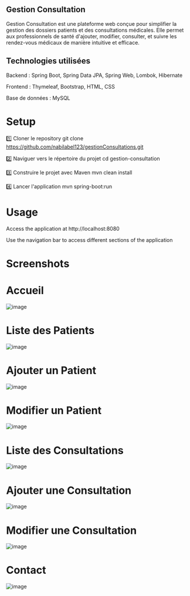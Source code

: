 ## Gestion Consultation
Gestion Consultation est une plateforme web conçue pour simplifier la gestion des dossiers patients et des consultations médicales. Elle permet aux professionnels de santé d'ajouter, modifier, consulter, et suivre les rendez-vous médicaux de manière intuitive et efficace.

## Technologies utilisées
Backend : Spring Boot, Spring Data JPA, Spring Web, Lombok, Hibernate

Frontend : Thymeleaf, Bootstrap, HTML, CSS

Base de données : MySQL


# Setup

1️⃣ Cloner le repository
git clone https://github.com/nabilabel123/gestionConsultations.git

2️⃣ Naviguer vers le répertoire du projet
cd gestion-consultation

3️⃣ Construire le projet avec Maven
mvn clean install

4️⃣ Lancer l'application
mvn spring-boot:run

# Usage
Access the application at http://localhost:8080

Use the navigation bar to access different sections of the application

# Screenshots

# Accueil
![image](https://github.com/user-attachments/assets/5a26f248-944d-470b-aea3-ea529a7a6665)

# Liste des Patients
![image](https://github.com/user-attachments/assets/22c35a97-1470-455f-955c-966a112bcf8a)

# Ajouter un Patient
![image](https://github.com/user-attachments/assets/37a1cf19-defa-4154-bfa7-1cb419ebf8a3)

# Modifier un Patient
![image](https://github.com/user-attachments/assets/12ac33e0-6ddf-46f4-80f5-7f241df2c67f)

# Liste des Consultations
![image](https://github.com/user-attachments/assets/5edd9f20-7d3e-40a9-8dc5-16de9a3c3d0e)

# Ajouter une Consultation
![image](https://github.com/user-attachments/assets/a918fc5c-3873-454f-9d23-ed4306d8bd46)

# Modifier une Consultation
![image](https://github.com/user-attachments/assets/979618e7-0ba7-429a-b801-fcef23233e5b)

# Contact
![image](https://github.com/user-attachments/assets/746adbb0-5760-4123-be1b-ef3f3289dada)







